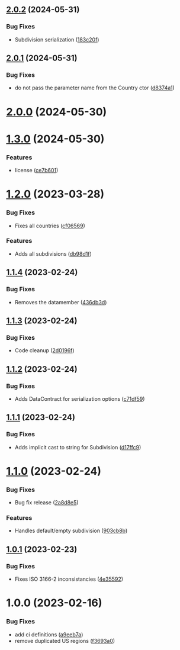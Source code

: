 ## [2.0.2](https://github.com/Elders/CountryCodes/compare/v2.0.1...v2.0.2) (2024-05-31)


### Bug Fixes

* Subdivision serialization ([183c20f](https://github.com/Elders/CountryCodes/commit/183c20fbda32249e81f53e83a83266b114193b12))

## [2.0.1](https://github.com/Elders/CountryCodes/compare/v2.0.0...v2.0.1) (2024-05-31)


### Bug Fixes

* do not pass the parameter name from the Country ctor ([d8374a1](https://github.com/Elders/CountryCodes/commit/d8374a173358219f31c10bb1494ecf669ee60a6c))

# [2.0.0](https://github.com/Elders/CountryCodes/compare/v1.3.0...v2.0.0) (2024-05-30)

# [1.3.0](https://github.com/Elders/CountryCodes/compare/v1.2.0...v1.3.0) (2024-05-30)


### Features

* license ([ce7b601](https://github.com/Elders/CountryCodes/commit/ce7b601de1c10bd7b868c0fd0f4f226e1a0e4f8b))

# [1.2.0](https://github.com/Elders/CountryCodes/compare/v1.1.4...v1.2.0) (2023-03-28)


### Bug Fixes

* Fixes all countries ([cf06569](https://github.com/Elders/CountryCodes/commit/cf0656975fbd0311f9c2761497145920c99a48c0))


### Features

* Adds all subdivisions ([db98d1f](https://github.com/Elders/CountryCodes/commit/db98d1f969b9575f3d02d1b067dc73362cf36143))

## [1.1.4](https://github.com/Elders/CountryCodes/compare/v1.1.3...v1.1.4) (2023-02-24)


### Bug Fixes

* Removes the datamember ([436db3d](https://github.com/Elders/CountryCodes/commit/436db3d5a5e8182b98ad8b384c28a751bb41391b))

## [1.1.3](https://github.com/Elders/CountryCodes/compare/v1.1.2...v1.1.3) (2023-02-24)


### Bug Fixes

* Code cleanup ([2d0196f](https://github.com/Elders/CountryCodes/commit/2d0196f46fd9da42a0803490b19e6407c329e7d3))

## [1.1.2](https://github.com/Elders/CountryCodes/compare/v1.1.1...v1.1.2) (2023-02-24)


### Bug Fixes

* Adds DataContract for serialization options ([c71df59](https://github.com/Elders/CountryCodes/commit/c71df59bd67f8d60b80ce6af1e825086ac673cf2))

## [1.1.1](https://github.com/Elders/CountryCodes/compare/v1.1.0...v1.1.1) (2023-02-24)


### Bug Fixes

* Adds implicit cast to string for Subdivision ([d17ffc9](https://github.com/Elders/CountryCodes/commit/d17ffc97c2522b5ba6e367cd14290c7c8c8cfa83))

# [1.1.0](https://github.com/Elders/CountryCodes/compare/v1.0.1...v1.1.0) (2023-02-24)


### Bug Fixes

* Bug fix release ([2a8d8e5](https://github.com/Elders/CountryCodes/commit/2a8d8e55e8924a9518927a8bbffd3cecf84405b3))


### Features

* Handles default/empty subdivision ([903cb8b](https://github.com/Elders/CountryCodes/commit/903cb8b6fe2b2e35c159c6981b93e0f550c04ba4))

## [1.0.1](https://github.com/Elders/CountryCodes/compare/v1.0.0...v1.0.1) (2023-02-23)


### Bug Fixes

* Fixes ISO 3166-2 inconsistancies ([4e35592](https://github.com/Elders/CountryCodes/commit/4e3559200cddd36eef127a5c8ff09a6420266a43))

# 1.0.0 (2023-02-16)


### Bug Fixes

* add ci definitions ([a9eeb7a](https://github.com/Elders/CountryCodes/commit/a9eeb7a6898f1574d377f4fc7277c40008f2fafa))
* remove duplicated US regions ([f3693a0](https://github.com/Elders/CountryCodes/commit/f3693a0d5860892799c403a99bab4977e75f8998))
